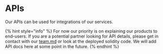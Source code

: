 # APIs

Our APIs can be used for integrations of our services.

{% hint style="info" %}
For now our priority is on explaining our products to end-users. If you are a potential partner looking for API details, please get in contact with our [team.md](../project/team.md "mention") or look at the deployed solidity code. We will add API docs here at some point in the future.
{% endhint %}